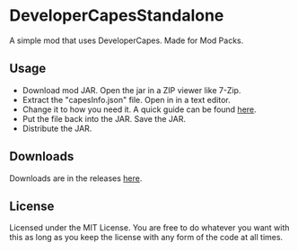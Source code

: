 DeveloperCapesStandalone
========================

A simple mod that uses DeveloperCapes. Made for Mod Packs.

Usage
---

* Download mod JAR. Open the jar in a ZIP viewer like 7-Zip.
* Extract the "capesInfo.json" file. Open in in a text editor.
* Change it to how you need it. A quick guide can be found [here](https://github.com/jadar/DeveloperCapes#usage).
* Put the file back into the JAR. Save the JAR.
* Distribute the JAR.

Downloads
---

Downloads are in the releases [here](https://github.com/jadar/DeveloperCapesStandalone/releases).

License
---

Licensed under the MIT License. You are free to do whatever you want with this as long as you keep the license with any form of the code at all times.
